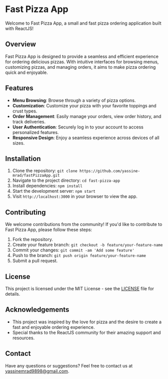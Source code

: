 # Fast Pizza App

Welcome to Fast Pizza App, a small and fast pizza ordering application built with ReactJS!

## Overview

Fast Pizza App is designed to provide a seamless and efficient experience for ordering delicious pizzas. With intuitive interfaces for browsing menus, customizing pizzas, and managing orders, it aims to make pizza ordering quick and enjoyable.

## Features

- **Menu Browsing**: Browse through a variety of pizza options.
- **Customization**: Customize your pizza with your favorite toppings and crust types.
- **Order Management**: Easily manage your orders, view order history, and track deliveries.
- **User Authentication**: Securely log in to your account to access personalized features.
- **Responsive Design**: Enjoy a seamless experience across devices of all sizes.

## Installation

1. Clone the repository: `git clone https://github.com/yassine-mrad/fastPizzaApp.git`
2. Navigate to the project directory: `cd fast-pizza-app`
3. Install dependencies: `npm install`
4. Start the development server: `npm start`
5. Visit `http://localhost:3000` in your browser to view the app.

## Contributing

We welcome contributions from the community! If you'd like to contribute to Fast Pizza App, please follow these steps:

1. Fork the repository.
2. Create your feature branch: `git checkout -b feature/your-feature-name`
3. Commit your changes: `git commit -am 'Add some feature'`
4. Push to the branch: `git push origin feature/your-feature-name`
5. Submit a pull request.

## License

This project is licensed under the MIT License - see the [LICENSE](LICENSE) file for details.

## Acknowledgements

- This project was inspired by the love for pizza and the desire to create a fast and enjoyable ordering experience.
- Special thanks to the ReactJS community for their amazing support and resources.

## Contact

Have any questions or suggestions? Feel free to contact us at [yassinemrad9898@gmail.com](mailto:yassinemrad9898@gmail.com.com).

